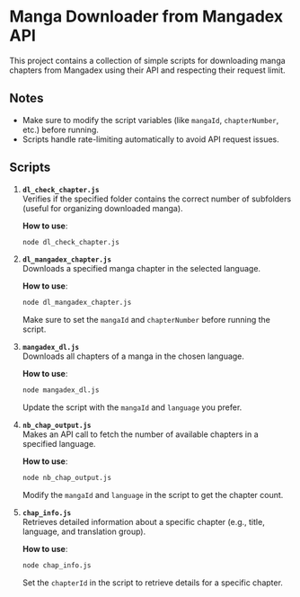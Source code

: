 
# Manga Downloader from Mangadex API

This project contains a collection of simple scripts for downloading manga chapters from Mangadex using their API and respecting their request limit.

## Notes

- Make sure to modify the script variables (like `mangaId`, `chapterNumber`, etc.) before running.
- Scripts handle rate-limiting automatically to avoid API request issues.

## Scripts

1. **`dl_check_chapter.js`**  
   Verifies if the specified folder contains the correct number of subfolders (useful for organizing downloaded manga).

   **How to use**:  
   ```bash
   node dl_check_chapter.js
   ```

2. **`dl_mangadex_chapter.js`**  
   Downloads a specified manga chapter in the selected language.

   **How to use**:  
   ```bash
   node dl_mangadex_chapter.js
   ```

   Make sure to set the `mangaId` and `chapterNumber` before running the script.

3. **`mangadex_dl.js`**  
   Downloads all chapters of a manga in the chosen language.

   **How to use**:  
   ```bash
   node mangadex_dl.js
   ```

   Update the script with the `mangaId` and `language` you prefer.

4. **`nb_chap_output.js`**  
   Makes an API call to fetch the number of available chapters in a specified language.

   **How to use**:  
   ```bash
   node nb_chap_output.js
   ```

   Modify the `mangaId` and `language` in the script to get the chapter count.

5. **`chap_info.js`**  
   Retrieves detailed information about a specific chapter (e.g., title, language, and translation group).

   **How to use**:  
   ```bash
   node chap_info.js
   ```

   Set the `chapterId` in the script to retrieve details for a specific chapter.
